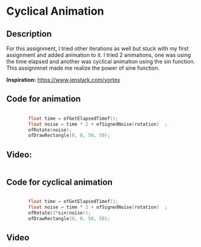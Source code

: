 # Cyclical Animation

## Description

For this assignment, I tried other iterations as well but stuck with my first assignment and added animation to it. I tried 2 animations, one was using the time elapsed and another was cyclical animation using the sin function. This assignmnet made me realize the power of sine function. 

**Inspiration:** https://www.jenstark.com/vortex

## Code for animation 

```C++

        float time = ofGetElapsedTimef();
        float noise = time * 2 + ofSignedNoise(rotation)  ;
        ofRotate(noise);
        ofDrawRectangle(0, 0, 50, 50);

```

## Video:

![]()

## Code for cyclical animation

```C++

        float time = ofGetElapsedTimef();
        float noise = time * 2 + ofSignedNoise(rotation)  ;
        ofRotate(2*sin(noise));
        ofDrawRectangle(0, 0, 50, 50);

```

## Video
